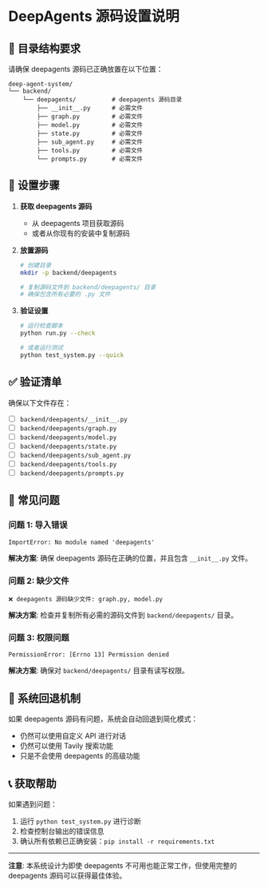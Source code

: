 # DeepAgents 源码设置说明

## 📁 目录结构要求

请确保 deepagents 源码已正确放置在以下位置：

```
deep-agent-system/
└── backend/
    └── deepagents/          # deepagents 源码目录
        ├── __init__.py      # 必需文件
        ├── graph.py         # 必需文件
        ├── model.py         # 必需文件
        ├── state.py         # 必需文件
        ├── sub_agent.py     # 必需文件
        ├── tools.py         # 必需文件
        └── prompts.py       # 必需文件
```

## 🔧 设置步骤

1. **获取 deepagents 源码**
   - 从 deepagents 项目获取源码
   - 或者从你现有的安装中复制源码

2. **放置源码**
   ```bash
   # 创建目录
   mkdir -p backend/deepagents
   
   # 复制源码文件到 backend/deepagents/ 目录
   # 确保包含所有必要的 .py 文件
   ```

3. **验证设置**
   ```bash
   # 运行检查脚本
   python run.py --check
   
   # 或者运行测试
   python test_system.py --quick
   ```

## ✅ 验证清单

确保以下文件存在：
- [ ] `backend/deepagents/__init__.py`
- [ ] `backend/deepagents/graph.py`
- [ ] `backend/deepagents/model.py`
- [ ] `backend/deepagents/state.py`
- [ ] `backend/deepagents/sub_agent.py`
- [ ] `backend/deepagents/tools.py`
- [ ] `backend/deepagents/prompts.py`

## 🚨 常见问题

### 问题 1: 导入错误
```
ImportError: No module named 'deepagents'
```
**解决方案**: 确保 deepagents 源码在正确的位置，并且包含 `__init__.py` 文件。

### 问题 2: 缺少文件
```
❌ deepagents 源码缺少文件: graph.py, model.py
```
**解决方案**: 检查并复制所有必需的源码文件到 `backend/deepagents/` 目录。

### 问题 3: 权限问题
```
PermissionError: [Errno 13] Permission denied
```
**解决方案**: 确保对 `backend/deepagents/` 目录有读写权限。

## 🔄 系统回退机制

如果 deepagents 源码有问题，系统会自动回退到简化模式：
- 仍然可以使用自定义 API 进行对话
- 仍然可以使用 Tavily 搜索功能
- 只是不会使用 deepagents 的高级功能

## 📞 获取帮助

如果遇到问题：
1. 运行 `python test_system.py` 进行诊断
2. 检查控制台输出的错误信息
3. 确认所有依赖已正确安装：`pip install -r requirements.txt`

---

**注意**: 本系统设计为即使 deepagents 不可用也能正常工作，但使用完整的 deepagents 源码可以获得最佳体验。